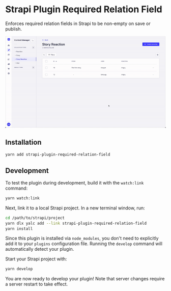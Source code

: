 # Strapi Plugin Required Relation Field

Enforces required relation fields in Strapi to be non-empty on save or publish.

![Preview](./images/content.gif)

## Installation

```bash
yarn add strapi-plugin-required-relation-field
```

## Development

To test the plugin during development, build it with the `watch:link` command:

```bash
yarn watch:link
```

Next, link it to a local Strapi project. In a new terminal window, run:

```bash
cd /path/to/strapi/project
yarn dlx yalc add --link strapi-plugin-required-relation-field
yarn install
```

Since this plugin is installed via `node_modules`, you don't need to explicitly add it to your `plugins` configuration file. Running the `develop` command will automatically detect your plugin.

Start your Strapi project with:

```bash
yarn develop
```

You are now ready to develop your plugin! Note that server changes require a server restart to take effect.
